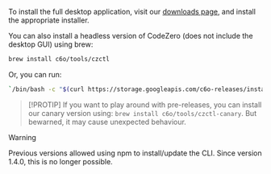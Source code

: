 To install the full desktop application, visit our [downloads page](https://codezero.io/platform/desktop#download-app), and install the appropriate installer.

You can also install a headless version of CodeZero (does not include the desktop GUI) using brew:

```bash
brew install c6o/tools/czctl
```

Or, you can run:

```bash
`/bin/bash -c "$(curl https://storage.googleapis.com/c6o-releases/install-headless.sh)"
```

> [!PROTIP]
> If you want to play around with pre-releases, you can install our canary version using: `brew install c6o/tools/czctl-canary`.  But bewarned, it may cause unexpected behaviour.

> [!WARNING]
> Previous versions allowed using npm to install/update the CLI. Since version 1.4.0, this is  no longer possible.
